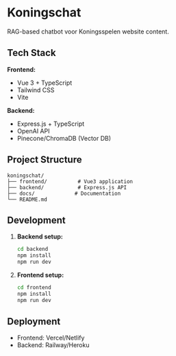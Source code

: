 # Koningschat

RAG-based chatbot voor Koningsspelen website content.

## Tech Stack

**Frontend:**
- Vue 3 + TypeScript
- Tailwind CSS
- Vite

**Backend:**
- Express.js + TypeScript
- OpenAI API
- Pinecone/ChromaDB (Vector DB)

## Project Structure

```
koningschat/
├── frontend/          # Vue3 application
├── backend/           # Express.js API
├── docs/             # Documentation
└── README.md
```

## Development

1. **Backend setup:**
   ```bash
   cd backend
   npm install
   npm run dev
   ```

2. **Frontend setup:**
   ```bash
   cd frontend
   npm install
   npm run dev
   ```

## Deployment

- Frontend: Vercel/Netlify
- Backend: Railway/Heroku
